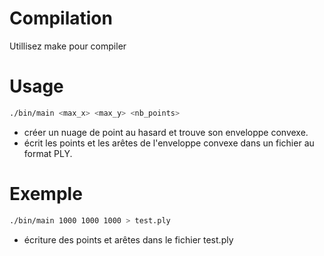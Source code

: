 # Compilation

Utillisez make pour compiler

# Usage

```bash
./bin/main <max_x> <max_y> <nb_points>
```

- créer un nuage de point au hasard et trouve son enveloppe convexe.
- écrit les points et les arêtes de l'enveloppe convexe dans un fichier au format PLY.

# Exemple

```bash
./bin/main 1000 1000 1000 > test.ply
```

- écriture des points et arêtes dans le fichier test.ply



